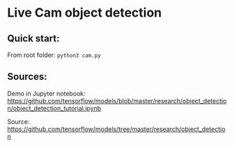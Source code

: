 # Live Cam object detection

## Quick start:
From root folder: ```python3 cam.py```

## Sources:

Demo in Jupyter notebook:
https://github.com/tensorflow/models/blob/master/research/object_detection/object_detection_tutorial.ipynb

Source:
https://github.com/tensorflow/models/tree/master/research/object_detection